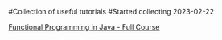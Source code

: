 #Collection of useful tutorials
#Started collecting 2023-02-22

[Functional Programming in Java - Full Course](https://youtu.be/rPSL1alFIjI)
